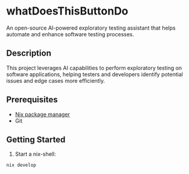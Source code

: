 # whatDoesThisButtonDo

An open-source AI-powered exploratory testing assistant that helps automate and enhance software testing processes.

## Description

This project leverages AI capabilities to perform exploratory testing on software applications, helping testers and developers identify potential issues and edge cases more efficiently.

## Prerequisites

- [Nix package manager](https://nixos.org/download.html)
- Git

## Getting Started

1. Start a nix-shell:

```bash
nix develop
```

